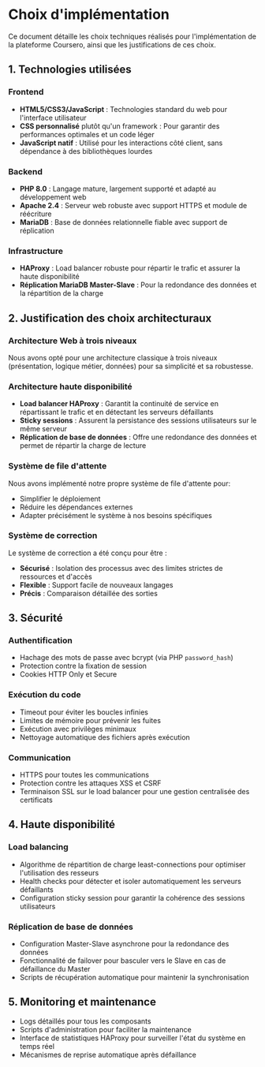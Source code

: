 # Choix d'implémentation

Ce document détaille les choix techniques réalisés pour l'implémentation de la plateforme Coursero, ainsi que les justifications de ces choix.

## 1. Technologies utilisées

### Frontend
- **HTML5/CSS3/JavaScript** : Technologies standard du web pour l'interface utilisateur
- **CSS personnalisé** plutôt qu'un framework : Pour garantir des performances optimales et un code léger
- **JavaScript natif** : Utilisé pour les interactions côté client, sans dépendance à des bibliothèques lourdes

### Backend
- **PHP 8.0** : Langage mature, largement supporté et adapté au développement web
- **Apache 2.4** : Serveur web robuste avec support HTTPS et module de réécriture
- **MariaDB** : Base de données relationnelle fiable avec support de réplication

### Infrastructure
- **HAProxy** : Load balancer robuste pour répartir le trafic et assurer la haute disponibilité
- **Réplication MariaDB Master-Slave** : Pour la redondance des données et la répartition de la charge

## 2. Justification des choix architecturaux

### Architecture Web à trois niveaux
Nous avons opté pour une architecture classique à trois niveaux (présentation, logique métier, données) pour sa simplicité et sa robustesse.

### Architecture haute disponibilité
- **Load balancer HAProxy** : Garantit la continuité de service en répartissant le trafic et en détectant les serveurs défaillants
- **Sticky sessions** : Assurent la persistance des sessions utilisateurs sur le même serveur
- **Réplication de base de données** : Offre une redondance des données et permet de répartir la charge de lecture

### Système de file d'attente
Nous avons implémenté notre propre système de file d'attente pour:
- Simplifier le déploiement
- Réduire les dépendances externes
- Adapter précisément le système à nos besoins spécifiques

### Système de correction
Le système de correction a été conçu pour être :
- **Sécurisé** : Isolation des processus avec des limites strictes de ressources et d'accès
- **Flexible** : Support facile de nouveaux langages
- **Précis** : Comparaison détaillée des sorties

## 3. Sécurité

### Authentification
- Hachage des mots de passe avec bcrypt (via PHP `password_hash`)
- Protection contre la fixation de session
- Cookies HTTP Only et Secure

### Exécution du code
- Timeout pour éviter les boucles infinies
- Limites de mémoire pour prévenir les fuites
- Exécution avec privilèges minimaux
- Nettoyage automatique des fichiers après exécution

### Communication
- HTTPS pour toutes les communications
- Protection contre les attaques XSS et CSRF
- Terminaison SSL sur le load balancer pour une gestion centralisée des certificats

## 4. Haute disponibilité

### Load balancing
- Algorithme de répartition de charge least-connections pour optimiser l'utilisation des resseurs
- Health checks pour détecter et isoler automatiquement les serveurs défaillants
- Configuration sticky session pour garantir la cohérence des sessions utilisateurs

### Réplication de base de données
- Configuration Master-Slave asynchrone pour la redondance des données
- Fonctionnalité de failover pour basculer vers le Slave en cas de défaillance du Master
- Scripts de récupération automatique pour maintenir la synchronisation

## 5. Monitoring et maintenance

- Logs détaillés pour tous les composants
- Scripts d'administration pour faciliter la maintenance
- Interface de statistiques HAProxy pour surveiller l'état du système en temps réel
- Mécanismes de reprise automatique après défaillance
